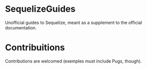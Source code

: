 # SequelizeGuides

Unofficial guides to Sequelize, meant as a supplement to the official documentation.

# Contribuitions
Contributions are welcomed (exemples must include Pugs, though).